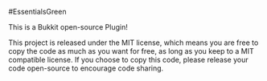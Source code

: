 #EssentialsGreen

This is a Bukkit open-source Plugin!

This project is released under the MIT license, which means you are free to copy the code as much as you want for free, as long as you keep to a MIT compatible license.  If you choose to copy this code, please release your code open-source to encourage code sharing.